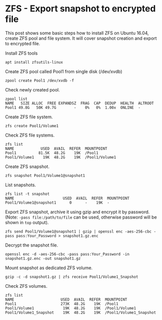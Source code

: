 # ZFS - Export snapshot to encrypted file

This post shows some basic steps how to install ZFS on Ubuntu 16.04, create ZFS pool and file system. It will cover snapshot creation and export to encrypted file.

Install ZFS tools

```text
apt install zfsutils-linux
```

Create ZFS pool called Pool1 from single disk (/dev/xvdb)

```text
zpool create Pool1 /dev/xvdb -f
```

Check newly created pool.

```text
zpool list
NAME   SIZE ALLOC  FREE EXPANDSZ  FRAG  CAP  DEDUP  HEALTH  ALTROOT
Pool1 49.8G   50K 49.7G        -    0%   0%  1.00x  ONLINE  -
```

Create ZFS file system.

```text
zfs create Pool1/Volume1
```

Check ZFS file systems.

```text
zfs list
NAME            USED  AVAIL  REFER  MOUNTPOINT
Pool1          81.5K  48.2G    19K  /Pool1
Pool1/Volume1    19K  48.2G    19K  /Pool1/Volume1
```

Create ZFS snapshot.

```text
zfs snapshot Pool1/Volume1@snapshot1
```

List snapshots.

```text
zfs list -t snapshot
NAME                      USED  AVAIL  REFER  MOUNTPOINT
Pool1/Volume1@snapshot1      0      -    19K  -
```

Export ZFS snapshot, archive it using gzip and encrypt it by password. (Note: `-pass file:/path/to/file` can be used, otherwise password will be shown in `top` output).

```text
zfs send Pool1/Volume1@snapshot1 | gzip | openssl enc -aes-256-cbc -pass pass:Your_Password > snapshot1.gz.enc
```

Decrypt the snapshot file.

```text
openssl enc -d -aes-256-cbc -pass pass:Your_Password -in snapshot1.gz.enc -out snapshot1.gz
```

Mount snapshot as dedicated ZFS volume.

```text
gzip -c -d snapshot1.gz | zfs receive Pool1/Volume1_Snapshot
```

Check ZFS volumes.

```text
zfs list
NAME                     USED  AVAIL  REFER  MOUNTPOINT
Pool1                    273K  48.2G    19K  /Pool1
Pool1/Volume1             19K  48.2G    19K  /Pool1/Volume1
Pool1/Volume1_Snapshot    19K  48.2G    19K  /Pool1/Volume1_Snapshot
```
